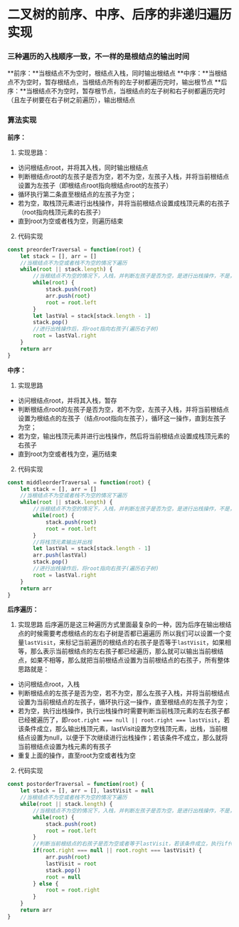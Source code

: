 # 二叉树的前序、中序、后序的非递归遍历实现
### 三种遍历的入栈顺序一致，不一样的是根结点的输出时间
**前序：**当根结点不为空时，根结点入栈，同时输出根结点
**中序：**当根结点不为空时，暂存根结点，当根结点所有的左子树都遍历完时，输出根节点
**后序：**当根结点不为空时，暂存根节点，当根结点的左子树和右子树都遍历完时（且左子树要在右子树之前遍历），输出根结点
### 算法实现
**前序：**
1. 实现思路：
* 访问根结点root，并将其入栈，同时输出根结点
* 判断根结点root的左孩子是否为空，若不为空，左孩子入栈，并将当前根结点设置为左孩子（即根结点root指向根结点root的左孩子）
* 循环执行第二条直至根结点的左孩子为空；
* 若为空，取栈顶元素进行出栈操作，并将当前根结点设置成栈顶元素的右孩子（root指向栈顶元素的右孩子）
* 直到root为空或者栈为空，则遍历结束
2. 代码实现
```javascript
const preorderTraversal = function(root) {
    let stack = [], arr = []
    //当根结点不为空或者栈不为空的情况下遍历
    while(root || stack.length) {
        //当根结点不为空的情况下，入栈，并判断左孩子是否为空，是进行出栈操作，不是，将root指向左孩子
        while(root) {
            stack.push(root)
            arr.push(root)
            root = root.left
        }
        let lastVal = stack[stack.length - 1]
        stack.pop()
        //进行出栈操作后，将root指向右孩子(遍历右子树)
        root = lastVal.right
    }
    return arr
}
```
**中序：**
1. 实现思路
* 访问根结点root，并将其入栈，暂存
* 判断根结点root的左孩子是否为空，若不为空，左孩子入栈，并将当前根结点设置为根结点的左孩子（结点root指向左孩子），循环这一操作，直到左孩子为空；
* 若为空，输出栈顶元素并进行出栈操作，然后将当前根结点设置成栈顶元素的右孩子
* 直到root为空或者栈为空，遍历结束
2. 代码实现
```javascript
const middleorderTraversal = function(root) {
    let stack = [], arr = []
    //当根结点不为空或者栈不为空的情况下遍历
    while(root || stack.length) {
        //当根结点不为空的情况下，入栈，并判断左孩子是否为空，是进行出栈操作，不是，将root指向左孩子
        while(root) {
            stack.push(root)
            root = root.left
        }
        //将栈顶元素输出并出栈
        let lastVal = stack[stack.length - 1]
        arr.push(lastVal)
        stack.pop()
        //进行出栈操作后，将root指向右孩子(遍历右子树)
        root = lastVal.right
    }
    return arr
}
```
**后序遍历：**
1. 实现思路
后序遍历是这三种遍历方式里面最复杂的一种，因为后序在输出根结点的时候需要考虑根结点的左右子树是否都已遍遍历
所以我们可以设置一个变量`lastVisit`，来标记当前遍历的根结点的右孩子是否等于`lastVisit`，如果相等，那么表示当前根结点的左右孩子都已经遍历，那么就可以输出当前根结点，如果不相等，那么就把当前根结点设置为当前根结点的右孩子，所有整体思路就是：
* 访问根结点root，入栈
* 判断根结点的左孩子是否为空，若不为空，那么左孩子入栈，并将当前根结点设置为当前根结点的左孩子，循环执行这一操作，直至根结点的左孩子为空；
* 若为空，执行出栈操作，执行出栈操作时需要判断当前栈顶元素的左右孩子都已经被遍历了，即`root.right === null || root.right === lastVisit`，若该条件成立，那么输出栈顶元素，lastVisit设置为空栈顶元素，出栈，当前根结点设置为null，以便于下次继续进行出栈操作；若该条件不成立，那么就将当前根结点设置为栈元素的有孩子
* 重复上面的操作，直至root为空或者栈为空
2. 代码实现
```javascript
const postorderTraversal = function(root) {
    let stack = [], arr = [], lastVisit = null
    //当根结点不为空或者栈不为空的情况下遍历
    while(root || stack.length) {
        //当根结点不为空的情况下，入栈，并判断左孩子是否为空，是进行出栈操作，不是，将root指向左孩子
        while(root) {
            stack.push(root)
            root = root.left
        }
        //判断当前根结点的右孩子是否为空或者等于lastVisit，若该条件成立，执行if代码块，否则执行else代码块
        if(root.right === null || root.roght === lastVisit) {
            arr.push(root)
            lastVisit = root
            stack.pop()
            root = null
        } else {
            root = root.right
        }
    }
    return arr
}
```
